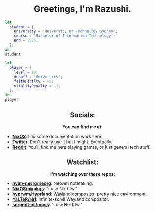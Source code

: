 <div align="center">

# Greetings, I'm Razushi.

</div>

```nix
let
  student = {
    university = "University of Technology Sydney";
    course = "Bachelor of Information Technology";
    end = 2025;
  };
in
student
```

```nix
let
  player = {
    level = 19;
    debuff = "University";
    faithPenalty = -5;
    vitalityPenalty = -1;
  };
in
player
```
  
<div align="center">

  ## Socials:

__You can find me at:__ </div>

- **[NixOS](https://wiki.nixos.org/wiki/User:Razushi)**: I do some documentation work here
- **[Twitter](https://twitter.com/razushi283)**: Don't really use it but I might. Eventually.
- **[Reddit](https://www.reddit.com/user/Cultural_Yam/)**: You'll find me here playing games, or just general tech stuff. 

<div align="center">
  
  ## Watchlist:

__I'm watching over these repos:__ </div>

- **[nvim-neorg/neorg](https://github.com/nvim-neorg/neorg)**: Neovim notetaking. 
- **[NixOS/nixpkgs](https://github.com/NixOS/nixpkgs)**: "I use Nix btw."
- **[hyprwm/Hyprland](https://github.com/hyprwm/Hyprland)**: Wayland compositor, pretty nice environment.
- **[YaLTeR/nirl](https://github.com/YaLTeR/niri)**: Infinite-scroll Wayland compositor.
- **[serpent-os/moss](https://github.com/serpent-os/moss)**: "I use ~~Nix~~ btw."


